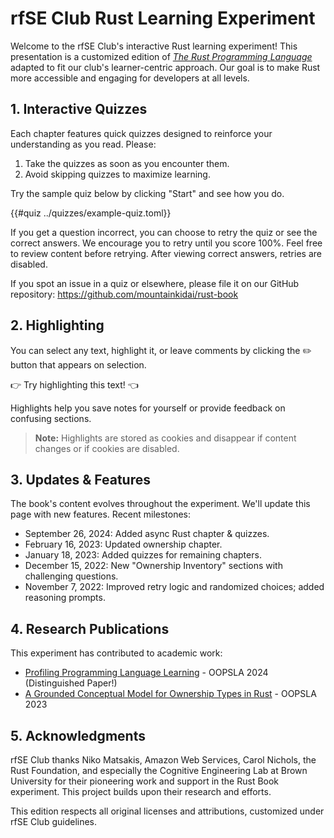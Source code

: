 # rfSE Club Rust Learning Experiment

Welcome to the rfSE Club's interactive Rust learning experiment! This presentation is a customized edition of [_The Rust Programming Language_](https://doc.rust-lang.org/book/) adapted to fit our club's learner-centric approach. Our goal is to make Rust more accessible and engaging for developers at all levels.

## 1. Interactive Quizzes

Each chapter features quick quizzes designed to reinforce your understanding as you read. Please:

1. Take the quizzes as soon as you encounter them.
2. Avoid skipping quizzes to maximize learning.

Try the sample quiz below by clicking "Start" and see how you do.

{{#quiz ../quizzes/example-quiz.toml}}

If you get a question incorrect, you can choose to retry the quiz or see the correct answers. We encourage you to retry until you score 100%. Feel free to review content before retrying. After viewing correct answers, retries are disabled.

If you spot an issue in a quiz or elsewhere, please file it on our GitHub repository: <https://github.com/mountainkidai/rust-book>

## 2. Highlighting

You can select any text, highlight it, or leave comments by clicking the ✏️ button that appears on selection.

👉 Try highlighting this text! 👈

Highlights help you save notes for yourself or provide feedback on confusing sections.

> **Note:** Highlights are stored as cookies and disappear if content changes or if cookies are disabled.

## 3. Updates & Features

The book's content evolves throughout the experiment. We'll update this page with new features. Recent milestones:

- September 26, 2024: Added async Rust chapter & quizzes.
- February 16, 2023: Updated ownership chapter.
- January 18, 2023: Added quizzes for remaining chapters.
- December 15, 2022: New "Ownership Inventory" sections with challenging questions.
- November 7, 2022: Improved retry logic and randomized choices; added reasoning prompts.

## 4. Research Publications

This experiment has contributed to academic work:

- [Profiling Programming Language Learning](https://dl.acm.org/doi/10.1145/3649812) - OOPSLA 2024 (Distinguished Paper!)
- [A Grounded Conceptual Model for Ownership Types in Rust](https://dl.acm.org/doi/10.1145/3622841) - OOPSLA 2023

## 5. Acknowledgments

rfSE Club thanks Niko Matsakis, Amazon Web Services, Carol Nichols, the Rust Foundation, and especially the Cognitive Engineering Lab at Brown University for their pioneering work and support in the Rust Book experiment. This project builds upon their research and efforts.

This edition respects all original licenses and attributions, customized under rfSE Club guidelines.

